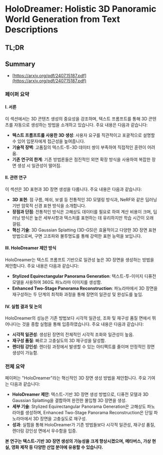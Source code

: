 # HoloDreamer: Holistic 3D Panoramic World Generation from Text Descriptions
## TL;DR
## Summary
- [https://arxiv.org/pdf/2407.15187.pdf](https://arxiv.org/pdf/2407.15187.pdf)

### 페이퍼 요약

#### I. 서론

이 섹션에서는 3D 콘텐츠 생성의 중요성을 강조하며, 텍스트 프롬프트를 통해 3D 콘텐츠를 자동으로 생성하는 방법을 소개하고 있습니다. 주요 내용은 다음과 같습니다:

- **텍스트 프롬프트를 사용한 3D 생성**: 사용자 요구를 직관적이고 포괄적으로 설명할 수 있어 입문자에게 접근성을 높여줍니다.
- **기술적 장벽**: 고품질의 텍스트-투-3D 데이터 쌍이 부족하여 직접적인 훈련이 어려움.
- **기존 연구의 한계**: 기존 방법론들은 점진적인 외연 확장 방식을 사용하여 복잡한 장면 생성 시 일관성이 떨어짐.

#### II. 관련 연구

이 섹션은 3D 표현과 3D 장면 생성을 다룹니다. 주요 내용은 다음과 같습니다:

- **3D 표현**: 점 구름, 메쉬, 보셀 등 전통적인 3D 모델링 방식과, NeRF와 같은 딥러닝 기반 암묵적 신경 표현 방식을 소개합니다.
- **장점과 단점**: 전통적인 방식은 고해상도 데이터를 필요로 하여 계산 비용이 크며, 딥러닝 방식은 높은 세부사항과 텍스처를 표현하는 데 유리하지만 학습 시간이 오래 걸림.
- **혁신 기술**: 3D Gaussian Splatting (3D-GS)은 효율적이고 다양한 3D 장면 표현 방법으로써, 구면 고조파와 불투명도를 통해 강력한 표현 능력을 보입니다.

#### III. HoloDreamer 제안 방식

HoloDreamer는 텍스트 프롬프트 기반으로 일관성 높은 3D 장면을 생성하는 방법을 제안합니다. 주요 내용은 다음과 같습니다:

- **Stylized Equirectangular Panorama Generation**: 텍스트-투-이미지 디퓨전 모델을 사용하여 360도 파노라마 이미지를 생성함.
- **Enhanced Two-Stage Panorama Reconstruction**: 파노라마에서 3D 장면을 재구성하는 두 단계의 최적화 과정을 통해 장면의 일관성 및 완성도를 높임.

#### IV. 실험 결과 및 논의

HoloDreamer의 성능은 기존 방법보다 시각적 일관성, 조화 및 재구성 품질 면에서 뛰어나다는 것을 종합 실험을 통해 입증하였습니다. 주요 내용은 다음과 같습니다:

- **시각적 일관성**: 생성된 장면의 전체적인 시각적 조화와 일관성이 높음.
- **재구성 품질**: 빠르고 고충실도의 3D 재구성을 달성함.
- **렌더링 강인성**: 렌더링 과정에서 발생할 수 있는 아티팩트를 줄이며 안정적인 장면 생성이 가능함.

### 전체 요약

페이퍼는 "HoloDreamer"라는 혁신적인 3D 장면 생성 방법을 제안합니다. 주요 기여는 다음과 같습니다:

- **HoloDreamer 제안**: 텍스트-기반 3D 장면 생성 방법으로, 디퓨전 모델과 3D Gaussian Splatting을 결합하여 완전한 몰입형 3D 장면을 생성.
- **세부 기술**: Stylized Equirectangular Panorama Generation은 고해상도 파노라마를 생성하며, Enhanced Two-Stage Panorama Reconstruction은 단일 파노라마에서 3D 장면을 고충실도로 재구성.
- **성과**: 실험을 통해 HoloDreamer가 기존 방법들보다 시각적 일관성, 재구성 품질, 렌더링 강인성 면에서 우수함을 입증.

**본 연구는 텍스트-기반 3D 장면 생성의 가능성을 크게 향상시켰으며, 메타버스, 가상 현실, 영화 제작 등 다양한 산업 분야에 유용할 수 있습니다.**
